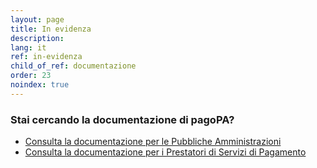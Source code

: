 ```yaml
---
layout: page
title: In evidenza
description: 
lang: it
ref: in-evidenza
child_of_ref: documentazione
order: 23
noindex: true
---
```


### Stai cercando la documentazione di pagoPA?
- [Consulta la documentazione per le Pubbliche Amministrazioni](/it/pubbliche-amministrazioni/documentazione/)
- [Consulta la documentazione per i Prestatori di Servizi di Pagamento](/it/prestatori-servizi-di-pagamento/documentazione/)